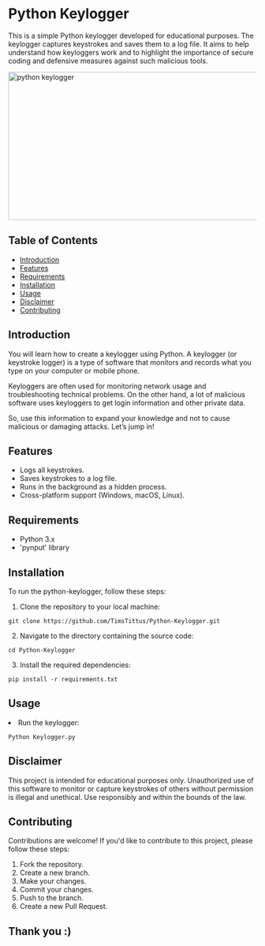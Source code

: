<!DOCTYPE html>
<html lang="en">
<head>
    <meta charset="UTF-8">
    <meta name="viewport" content="width=device-width, initial-scale=1.0">
</head>
<body>

<h1>Python Keylogger</h1>

<p>This is a simple Python keylogger developed for educational purposes. The keylogger captures keystrokes and saves them to a log file. It aims to help understand how keyloggers work and to highlight the importance of secure coding and defensive measures against such malicious tools.</p>

<img align="center" src="https://miro.medium.com/v2/resize:fit:828/format:webp/1*wlytWQvetYncpKXHqpNTZQ.jpeg" alt="python keylogger" width="1000" height="300">

<p></p>

<h2>Table of Contents</h2>

<ul>
    <li><a href="#introduction">Introduction</a></li>
    <li><a href="#features">Features</a></li>
    <li><a href="#requirements">Requirements</a></li>
    <li><a href="#installation">Installation</a></li>
    <li><a href="#usage">Usage</a></li>
    <li><a href="#disclaimer">Disclaimer</a></li>
    <li><a href="#contributing">Contributing</a></li>
</ul>
<h2 id="introduction">Introduction</h2>

<p>You will learn how to create a keylogger using Python. A keylogger (or keystroke logger) is a type of software that monitors and records what you type on your computer or mobile phone.

Keyloggers are often used for monitoring network usage and troubleshooting technical problems. On the other hand, a lot of malicious software uses keyloggers to get login information and other private data.

So, use this information to expand your knowledge and not to cause malicious or damaging attacks. Let’s jump in!</p>

<h2 id="features">Features</h2>

<ul>
    <li>Logs all keystrokes.</li>
    <li>Saves keystrokes to a log file.</li>
    <li>Runs in the background as a hidden process.</li>
    <li>Cross-platform support (Windows, macOS, Linux).</li>
</ul>

<h2 id="requiremnets">Requirements</h2>

<ul>
    <li>Python 3.x</li>
    <li>'pynput' library</li>
</ul>

<h2 id="installation">Installation</h2>

<p>To run the python-keylogger, follow these steps:</p>

<ol>
    <li>Clone the repository to your local machine:</li>
</ol>

<pre><code>git clone https://github.com/TimsTittus/Python-Keylogger.git
</code></pre>

<ol start="2">
    <li>Navigate to the directory containing the source code:</li>
</ol>

<pre><code>cd Python-Keylogger
</code></pre>

<ol start="3">
    <li>Install the required dependencies:</li>
</ol>

<pre><code>pip install -r requirements.txt
</code></pre>

<h2 id="usage">Usage</h2>

<li>Run the keylogger:</li>
</ol>

<pre><code>Python Keylogger.py
</code></pre>

<h2 id="disclaimer">Disclaimer</h2>

<p>This project is intended for educational purposes only. Unauthorized use of this software to monitor or capture keystrokes of others without permission is illegal and unethical. Use responsibly and within the bounds of the law.</p>

<h2 id="contributing">Contributing</h2>

<p>Contributions are welcome! If you'd like to contribute to this project, please follow these steps:</p>

<ol>
    <li>Fork the repository.</li>
    <li>Create a new branch.</li>
    <li>Make your changes.</li>
    <li>Commit your changes.</li>
    <li>Push to the branch.</li>
    <li>Create a new Pull Request.</li>
</ol>

<h2 id="Thank You">Thank you :)</h2>

</html>

